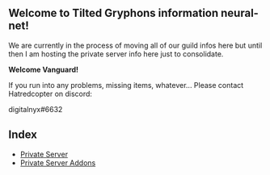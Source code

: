 ## Welcome to Tilted Gryphons information neural-net!

We are currently in the process of moving all of our guild infos here but until then I am hosting the private server info here just to consolidate.

**Welcome Vanguard!**

If you run into any problems, missing items, whatever... Please contact Hatredcopter on discord:

digitalnyx#6632

## Index
* [Private Server](pserver.md)
* [Private Server Addons](pserver-addons.md)
